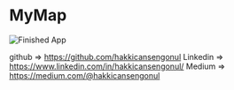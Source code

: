 # MyMap

![Finished App](https://github.com/hakkicansengonul/images/blob/master/MyMapGif2.gif)     

 
github => https://github.com/hakkicansengonul
Linkedin => https://www.linkedin.com/in/hakkicansengonul/
Medium => https://medium.com/@hakkicansengonul

